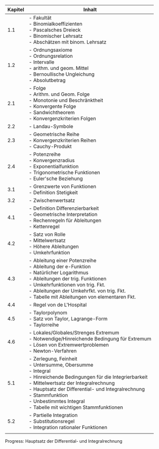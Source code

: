 | Kapitel | Inhalt |
| ---- | ---- |
| 1.1 | - Fakultät<br>- Binomialkoeffizienten<br>- Pascalsches Dreieck<br>- Binomischer Lehrsatz<br>- Abschätzen mit binom. Lehrsatz |
| 1.2 | - Ordnungsaxiome<br>- Ordnungsrelation<br>- Intervalle<br>- arithm. und geom. Mittel<br>- Bernoullische Ungleichung<br>- Absolutbetrag |
| 2.1 | - Folge<br>- Arithm. und Geom. Folge<br>- Monotonie und Beschränktheit<br>- Konvergente Folge<br>- Sandwichtheorem<br>- Konvergenzkriterien Folgen |
| 2.2 | - Landau-Symbole |
| 2.3 | - Geometrische Reihe<br>- Konvergenzkriterien Reihen<br>- Cauchy-Produkt |
| 2.4 | - Potenzreihe<br>- Konvergenzradius<br>- Exponentialfunktion<br>- Trigonometrische Funktionen<br>- Euler'sche Beziehung |
| 3.1 | - Grenzwerte von Funktionen<br>- Definition Stetigkeit |
| 3.2 | - Zwischenwertsatz |
| 4.1 | - Definition Differenzierbarkeit<br>- Geometrische Interpretation<br>- Rechenregeln für Ableitungen<br>- Kettenregel |
| 4.2 | - Satz von Rolle<br>- Mittelwertsatz<br>- Höhere Ableitungen<br>- Umkehrfunktion |
| 4.3 | - Ableitung einer Potenzreihe<br>- Ableitung der e-Funktion<br>- Natürlicher Logarithmus<br>- Ableitungen der trig. Funktionen<br>- Umkehrfunktionen von trig. Fkt.<br>- Ableitungen der Umkehrfkt. von trig. Fkt.<br>- Tabelle mit Ableitungen von elementaren Fkt. |
| 4.4 | - Regel von de L'Hospital |
| 4.5 | - Taylorpolynom<br>- Satz von Taylor, Lagrange-Form<br>- Taylorreihe |
| 4.6 | - Lokales/Globales/Strenges Extremum<br>- Notwendige/Hinreichende Bedingung für Extremum<br>- Lösen von Extremwertproblemen<br>- Newton-Verfahren |
| 5.1 | - Zerlegung, Feinheit<br>- Untersumme, Obersumme<br>- Integral<br>- Hinreichende Bedingungen für die Integrierbarkeit<br>- Mittelwertsatz der Integralrechnung<br>- Hauptsatz der Differential- und Integralrechnung<br>- Stammfunktion<br>- Unbestimmtes Integral<br>- Tabelle mit wichtigen Stammfunktionen |
| 5.2 | - Partielle Integration<br>- Substitutionsregel<br>- Integration rationaler Funktionen |
|  |  |

Progress: Hauptsatz der Differential- und Integralrechnung